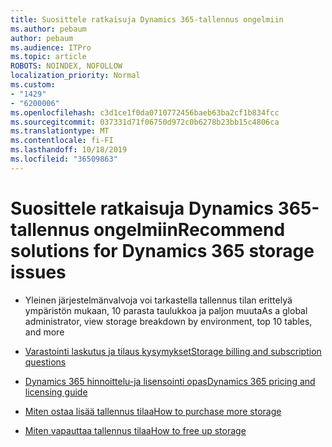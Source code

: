 ```yaml
---
title: Suosittele ratkaisuja Dynamics 365-tallennus ongelmiin
ms.author: pebaum
author: pebaum
ms.audience: ITPro
ms.topic: article
ROBOTS: NOINDEX, NOFOLLOW
localization_priority: Normal
ms.custom:
- "1429"
- "6200006"
ms.openlocfilehash: c3d1ce1f0da0710772456baeb63ba2cf1b834fcc
ms.sourcegitcommit: 037331d71f06750d972c0b6278b23bb15c4806ca
ms.translationtype: MT
ms.contentlocale: fi-FI
ms.lasthandoff: 10/18/2019
ms.locfileid: "36509863"
---
```

# <a name="recommend-solutions-for-dynamics-365-storage-issues"></a><span data-ttu-id="51d0a-102">Suosittele ratkaisuja Dynamics 365-tallennus ongelmiin</span><span class="sxs-lookup"><span data-stu-id="51d0a-102">Recommend solutions for Dynamics 365 storage issues</span></span>

* <span data-ttu-id="51d0a-103">Yleinen järjestelmänvalvoja voi tarkastella tallennus tilan erittelyä ympäristön mukaan, 10 parasta taulukkoa ja paljon muuta</span><span class="sxs-lookup"><span data-stu-id="51d0a-103">As a global administrator, view storage breakdown by environment, top 10 tables, and more</span></span>

* [<span data-ttu-id="51d0a-104">Varastointi laskutus ja tilaus kysymykset</span><span class="sxs-lookup"><span data-stu-id="51d0a-104">Storage billing and subscription questions</span></span>](https://docs.microsoft.com/dynamics365/customer-engagement/admin/contact-information-microsoft-dynamics-365-online-billing-support)

* [<span data-ttu-id="51d0a-105">Dynamics 365 hinnoittelu-ja lisensointi opas</span><span class="sxs-lookup"><span data-stu-id="51d0a-105">Dynamics 365 pricing and licensing guide</span></span>](https://dynamics.microsoft.com/pricing/)

* [<span data-ttu-id="51d0a-106">Miten ostaa lisää tallennus tilaa</span><span class="sxs-lookup"><span data-stu-id="51d0a-106">How to purchase more storage</span></span>](https://docs.microsoft.com/dynamics365/customer-engagement/admin/manage-storage#add-storage-to-dynamics-365-online)

* [<span data-ttu-id="51d0a-107">Miten vapauttaa tallennus tilaa</span><span class="sxs-lookup"><span data-stu-id="51d0a-107">How to free up storage</span></span>](https://docs.microsoft.com/dynamics365/customer-engagement/admin/free-storage-space)

